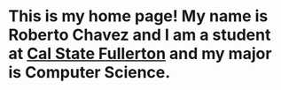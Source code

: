 <h1><strong>This is my home page! My name is Roberto Chavez and I am a student at <a href='http://www.fullerton.edu/'>Cal State Fullerton</a> and my major is Computer Science.</strong></h1>
<style>
mark{
    color:red;
}
</style>
